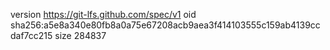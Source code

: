 version https://git-lfs.github.com/spec/v1
oid sha256:a5e8a340e80fb8a0a75e67208acb9aea3f414103555c159ab4139ccdaf7cc215
size 284837
